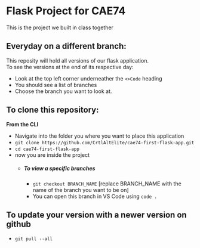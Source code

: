 # Flask Project for CAE74
This is the project we built in class together

## Everyday on a different branch:
This reposity will hold all versions of our flask application.<br>
To see the versions at the end of its respective day:
* Look at the top left corner underneather the `<>Code` heading
* You should see a list of branches
* Choose the branch you want to look at.

## To clone this repository:
**From the CLI**
* Navigate into the folder you where you want to place this application
* `git clone https://github.com/CrtlAltElite/cae74-first-flask-app.git`
* `cd cae74-first-flask-app`
* now you are inside the project
  * ##### To view a specific branches
    * `git checkout BRANCH_NAME` [replace BRANCH_NAME with the name of the branch you want to be on]
    * You can open this branch in VS Code using `code .`
## To update your version with a newer version on github
* `git pull --all`
